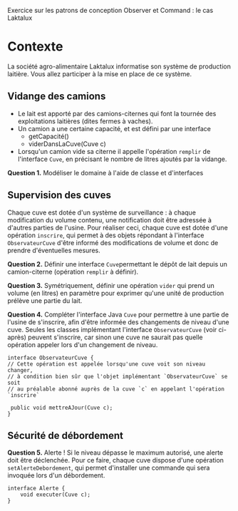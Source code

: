 Exercice sur les patrons de conception Observer et Command : le cas Laktalux

# Contexte

La société agro-alimentaire Laktalux informatise son système de production laitière. Vous allez participer à la mise en place de ce système.

## Vidange des camions

- Le lait est apporté par des camions-citernes qui font la tournée des exploitations laitières (dites fermes à vaches).
- Un camion a une certaine capacité, et est défini par une interface
	- getCapacité()
	- viderDansLaCuve(Cuve c)
- Lorsqu'un camion vide sa citerne il appelle l'opération `remplir` de l'interface `Cuve`, en précisant le nombre de litres ajoutés par la vidange.

**Question 1.** Modéliser le domaine à l'aide de classe et d'interfaces

## Supervision des cuves

Chaque cuve est dotée d'un système de surveillance : à chaque modification du volume contenu, une notification doit être adressée à d'autres parties de l'usine.
Pour réaliser ceci, chaque cuve est dotée d'une opération `inscrire`, qui permet à des objets répondant à l'interface `ObservateurCuve` d'être informé des modifications de volume et donc de prendre d'éventuelles mesures.

**Question 2.** Définir une interface `Cuve`permettant le dépôt de lait depuis un camion-citerne (opération `remplir` à définir).

**Question 3.** Symétriquement, définir une opération `vider` qui prend un volume (en litres) en paramètre pour exprimer qu'une unité de production prélève une partie du lait.

**Question 4.** Compléter l'interface Java `Cuve` pour permettre à une partie de l'usine de s'inscrire, afin d'être informée des changements de niveau d'une cuve. Seules les classes implémentant l'interface `ObservateurCuve` (voir ci-après) peuvent s'inscrire, car sinon une cuve ne saurait pas quelle opération appeler lors d'un changement de niveau.

```
interface ObservateurCuve {
// Cette opération est appelée lorsqu'une cuve voit son niveau changer,
// à condition bien sûr que l'objet implémentant `ObservateurCuve` se soit
// au préalable abonné auprès de la cuve `c` en appelant l'opération `inscrire`

 public void mettreAJour(Cuve c);
}
```
## Sécurité de débordement

**Question 5.** Alerte ! Si le niveau dépasse le maximum autorisé, une alerte doit être déclenchée. Pour ce faire, chaque cuve dispose d'une opération `setAlerteDebordement`, qui permet d'installer une commande qui sera invoquée lors d'un débordement.

```
interface Alerte {
	void executer(Cuve c);
}

```







